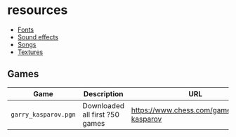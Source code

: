 # resources

- [Fonts](fonts/README.md)
- [Sound effects](sound_effects/README.md)
- [Songs](songs/README.md)
- [Textures](textures/README.md)

## Games

<!-- markdownlint-disable MD013 --><!-- Tables cannot be split up over lines, hence will break 80 characters per line -->

| Game                 | Description                    | URL                                          |
| -------------------- | ------------------------------ | -------------------------------------------- |
| `garry_kasparov.pgn` | Downloaded all first ?50 games | <https://www.chess.com/games/garry-kasparov> |

<!-- markdownlint-enable MD013 -->
